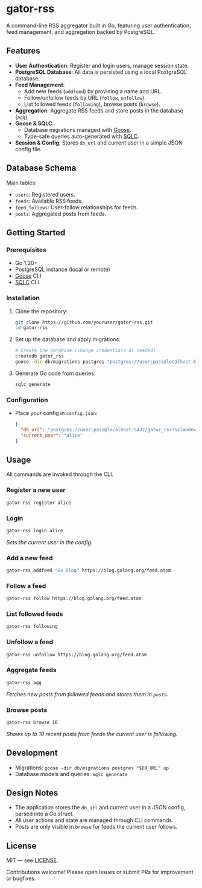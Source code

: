 # gator-rss

A command-line RSS aggregator built in Go, featuring user authentication, feed management, and aggregation backed by PostgreSQL.

## Features

- **User Authentication**: Register and login users, manage session state.
- **PostgreSQL Database**: All data is persisted using a local PostgreSQL database.
- **Feed Management**:
  - Add new feeds (`addfeed`) by providing a name and URL.
  - Follow/unfollow feeds by URL (`follow`, `unfollow`).
  - List followed feeds (`following`), browse posts (`browse`).
- **Aggregation**: Aggregate RSS feeds and store posts in the database (`agg`).
- **Goose & SQLC**:
  - Database migrations managed with [Goose](https://github.com/pressly/goose).
  - Type-safe queries auto-generated with [SQLC](https://github.com/kyleconroy/sqlc).
- **Session & Config**: Stores `db_url` and current user in a simple JSON config file.

## Database Schema

Main tables:

- `users`: Registered users.
- `feeds`: Available RSS feeds.
- `feed_follows`: User-follow relationships for feeds.
- `posts`: Aggregated posts from feeds.

## Getting Started

### Prerequisites

- Go 1.20+
- PostgreSQL instance (local or remote)
- [Goose](https://github.com/pressly/goose) CLI
- [SQLC](https://github.com/kyleconroy/sqlc) CLI

### Installation

1. Clone the repository:
   ```bash
   git clone https://github.com/youruser/gator-rss.git
   cd gator-rss
   ```

2. Set up the database and apply migrations:
   ```bash
   # Create the database (change credentials as needed)
   createdb gator_rss
   goose -dir db/migrations postgres "postgres://user:pass@localhost:5432/gator_rss?sslmode=disable" up
   ```

3. Generate Go code from queries:
   ```bash
   sqlc generate
   ```

### Configuration

- Place your config in `config.json`:
  ```json
  {
    "db_url": "postgres://user:pass@localhost:5432/gator_rss?sslmode=disable",
    "current_user": "alice"
  }
  ```

## Usage

All commands are invoked through the CLI.

### Register a new user

```bash
gator-rss register alice
```

### Login

```bash
gator-rss login alice
```
*Sets the current user in the config.*

### Add a new feed

```bash
gator-rss addfeed "Go Blog" https://blog.golang.org/feed.atom
```

### Follow a feed

```bash
gator-rss follow https://blog.golang.org/feed.atom
```

### List followed feeds

```bash
gator-rss following
```

### Unfollow a feed

```bash
gator-rss unfollow https://blog.golang.org/feed.atom
```

### Aggregate feeds

```bash
gator-rss agg
```
*Fetches new posts from followed feeds and stores them in `posts`.*

### Browse posts

```bash
gator-rss browse 10
```
*Shows up to 10 recent posts from feeds the current user is following.*

## Development

- Migrations: `goose -dir db/migrations postgres "$DB_URL" up`
- Database models and queries: `sqlc generate`

## Design Notes

- The application stores the `db_url` and current user in a JSON config, parsed into a Go struct.
- All user actions and state are managed through CLI commands.
- Posts are only visible in `browse` for feeds the current user follows.

## License

MIT — see [LICENSE](LICENSE).

Contributions welcome! Please open issues or submit PRs for improvement or bugfixes.